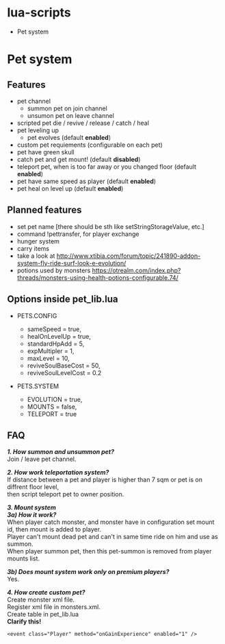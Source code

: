 # lua-scripts
  * Pet system

# Pet system
## Features
  * pet channel
    * summon pet on join channel
    * unsumon pet on leave channel
  * scripted pet die / revive / release / catch / heal
  * pet leveling up
    * pet evolves (default **enabled**)
  * custom pet requiements (configurable on each pet)
  * pet have green skull
  * catch pet and get mount! (default **disabled**)
  * teleport pet, when is too far away or you changed floor (default **enabled**)
  * pet have same speed as player (default **enabled**)
  * pet heal on level up (default **enabled**)

## Planned features
  * set pet name [there should be sth like setStringStorageValue, etc.]
  * command !pettransfer, for player exchange
  * hunger system
  * carry items
  * take a look at http://www.xtibia.com/forum/topic/241890-addon-system-fly-ride-surf-look-e-evolution/
  * potions used by monsters https://otrealm.com/index.php?threads/monsters-using-health-potions-configurable.74/

## Options inside pet_lib.lua
  * PETS.CONFIG
    * sameSpeed = true,
    * healOnLevelUp = true,
    * standardHpAdd = 5,
    * expMultipler = 1,
    * maxLevel = 10,
    * reviveSoulBaseCost = 50,
    * reviveSoulLevelCost = 0.2
  
  * PETS.SYSTEM
    * EVOLUTION = true,
    * MOUNTS = false,
    * TELEPORT = true

## FAQ
_**1. How summon and unsummon pet?**_  
Join / leave pet channel.  
  
_**2. How work teleportation system?**_  
If distance between a pet and player is higher than 7 sqm or pet is on diffrent floor level,  
then script teleport pet to owner position.  
  
_**3. Mount system**_  
_**3a) How it work?**_  
When player catch monster, and monster have in configuration set mount id, then mount is added to player.  
Player can't mount dead pet and can't in same time ride on him and use as summon.  
When player summon pet, then this pet-summon is removed from player mounts list.  
  
_**3b) Does mount system work only on premium players?**_  
Yes.  
  
_**4. How create custom pet?**_  
Create monster xml file.  
Register xml file in monsters.xml.  
Create table in pet_lib.lua  
**Clarify this!**
  
```
<event class="Player" method="onGainExperience" enabled="1" />
```


